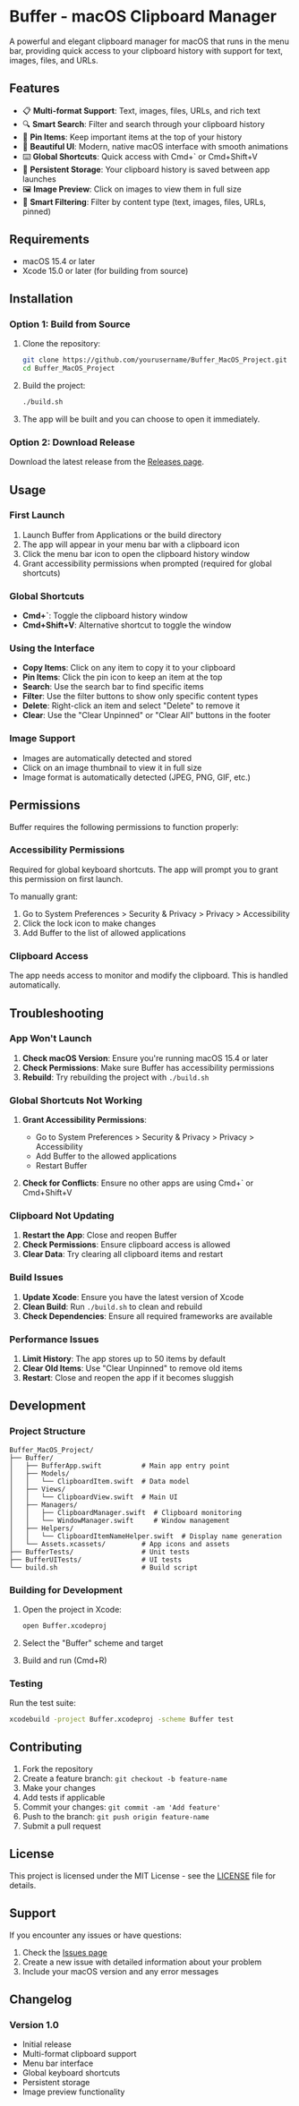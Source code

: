 # Buffer - macOS Clipboard Manager

A powerful and elegant clipboard manager for macOS that runs in the menu bar, providing quick access to your clipboard history with support for text, images, files, and URLs.

## Features

- 📋 **Multi-format Support**: Text, images, files, URLs, and rich text
- 🔍 **Smart Search**: Filter and search through your clipboard history
- 📌 **Pin Items**: Keep important items at the top of your history
- 🎨 **Beautiful UI**: Modern, native macOS interface with smooth animations
- ⌨️ **Global Shortcuts**: Quick access with Cmd+` or Cmd+Shift+V
- 💾 **Persistent Storage**: Your clipboard history is saved between app launches
- 🖼️ **Image Preview**: Click on images to view them in full size
- 🎯 **Smart Filtering**: Filter by content type (text, images, files, URLs, pinned)

## Requirements

- macOS 15.4 or later
- Xcode 15.0 or later (for building from source)

## Installation

### Option 1: Build from Source

1. Clone the repository:
   ```bash
   git clone https://github.com/yourusername/Buffer_MacOS_Project.git
   cd Buffer_MacOS_Project
   ```

2. Build the project:
   ```bash
   ./build.sh
   ```

3. The app will be built and you can choose to open it immediately.

### Option 2: Download Release

Download the latest release from the [Releases page](https://github.com/yourusername/Buffer_MacOS_Project/releases).

## Usage

### First Launch

1. Launch Buffer from Applications or the build directory
2. The app will appear in your menu bar with a clipboard icon
3. Click the menu bar icon to open the clipboard history window
4. Grant accessibility permissions when prompted (required for global shortcuts)

### Global Shortcuts

- **Cmd+`**: Toggle the clipboard history window
- **Cmd+Shift+V**: Alternative shortcut to toggle the window

### Using the Interface

- **Copy Items**: Click on any item to copy it to your clipboard
- **Pin Items**: Click the pin icon to keep an item at the top
- **Search**: Use the search bar to find specific items
- **Filter**: Use the filter buttons to show only specific content types
- **Delete**: Right-click an item and select "Delete" to remove it
- **Clear**: Use the "Clear Unpinned" or "Clear All" buttons in the footer

### Image Support

- Images are automatically detected and stored
- Click on an image thumbnail to view it in full size
- Image format is automatically detected (JPEG, PNG, GIF, etc.)

## Permissions

Buffer requires the following permissions to function properly:

### Accessibility Permissions
Required for global keyboard shortcuts. The app will prompt you to grant this permission on first launch.

To manually grant:
1. Go to System Preferences > Security & Privacy > Privacy > Accessibility
2. Click the lock icon to make changes
3. Add Buffer to the list of allowed applications

### Clipboard Access
The app needs access to monitor and modify the clipboard. This is handled automatically.

## Troubleshooting

### App Won't Launch

1. **Check macOS Version**: Ensure you're running macOS 15.4 or later
2. **Check Permissions**: Make sure Buffer has accessibility permissions
3. **Rebuild**: Try rebuilding the project with `./build.sh`

### Global Shortcuts Not Working

1. **Grant Accessibility Permissions**: 
   - Go to System Preferences > Security & Privacy > Privacy > Accessibility
   - Add Buffer to the allowed applications
   - Restart Buffer

2. **Check for Conflicts**: Ensure no other apps are using Cmd+` or Cmd+Shift+V

### Clipboard Not Updating

1. **Restart the App**: Close and reopen Buffer
2. **Check Permissions**: Ensure clipboard access is allowed
3. **Clear Data**: Try clearing all clipboard items and restart

### Build Issues

1. **Update Xcode**: Ensure you have the latest version of Xcode
2. **Clean Build**: Run `./build.sh` to clean and rebuild
3. **Check Dependencies**: Ensure all required frameworks are available

### Performance Issues

1. **Limit History**: The app stores up to 50 items by default
2. **Clear Old Items**: Use "Clear Unpinned" to remove old items
3. **Restart**: Close and reopen the app if it becomes sluggish

## Development

### Project Structure

```
Buffer_MacOS_Project/
├── Buffer/
│   ├── BufferApp.swift          # Main app entry point
│   ├── Models/
│   │   └── ClipboardItem.swift  # Data model
│   ├── Views/
│   │   └── ClipboardView.swift  # Main UI
│   ├── Managers/
│   │   ├── ClipboardManager.swift  # Clipboard monitoring
│   │   └── WindowManager.swift     # Window management
│   ├── Helpers/
│   │   └── ClipboardItemNameHelper.swift  # Display name generation
│   └── Assets.xcassets/         # App icons and assets
├── BufferTests/                 # Unit tests
├── BufferUITests/               # UI tests
└── build.sh                     # Build script
```

### Building for Development

1. Open the project in Xcode:
   ```bash
   open Buffer.xcodeproj
   ```

2. Select the "Buffer" scheme and target

3. Build and run (Cmd+R)

### Testing

Run the test suite:
```bash
xcodebuild -project Buffer.xcodeproj -scheme Buffer test
```

## Contributing

1. Fork the repository
2. Create a feature branch: `git checkout -b feature-name`
3. Make your changes
4. Add tests if applicable
5. Commit your changes: `git commit -am 'Add feature'`
6. Push to the branch: `git push origin feature-name`
7. Submit a pull request

## License

This project is licensed under the MIT License - see the [LICENSE](LICENSE) file for details.

## Support

If you encounter any issues or have questions:

1. Check the [Issues page](https://github.com/yourusername/Buffer_MacOS_Project/issues)
2. Create a new issue with detailed information about your problem
3. Include your macOS version and any error messages

## Changelog

### Version 1.0
- Initial release
- Multi-format clipboard support
- Menu bar interface
- Global keyboard shortcuts
- Persistent storage
- Image preview functionality